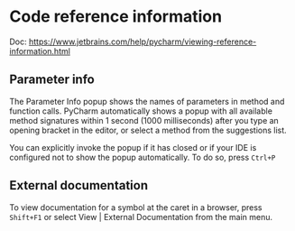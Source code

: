 # Code reference information
Doc: https://www.jetbrains.com/help/pycharm/viewing-reference-information.html

## Parameter info
The Parameter Info popup shows the names of parameters in method and function calls. PyCharm automatically shows a popup with all available method signatures within 1 second (1000 milliseconds) after you type an opening bracket in the editor, or select a method from the suggestions list.

You can explicitly invoke the popup if it has closed or if your IDE is configured not to show the popup automatically. To do so, press `Ctrl+P`

## External documentation
To view documentation for a symbol at the caret in a browser, press `Shift+F1` or select View | External Documentation from the main menu.
